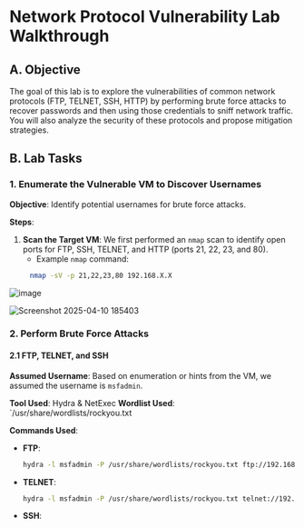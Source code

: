 # Network Protocol Vulnerability Lab Walkthrough

## A. Objective

The goal of this lab is to explore the vulnerabilities of common network protocols (FTP, TELNET, SSH, HTTP) by performing brute force attacks to recover passwords and then using those credentials to sniff network traffic. You will also analyze the security of these protocols and propose mitigation strategies.

## B. Lab Tasks

### 1. Enumerate the Vulnerable VM to Discover Usernames
**Objective**: Identify potential usernames for brute force attacks.

**Steps**:
1. **Scan the Target VM**: We first performed an `nmap` scan to identify open ports for FTP, SSH, TELNET, and HTTP (ports 21, 22, 23, and 80).
   - Example `nmap` command:
```bash
     nmap -sV -p 21,22,23,80 192.168.X.X
```
![image](https://github.com/user-attachments/assets/ba7a1c88-d02e-4cb1-89cc-0327be8a80ab)

![Screenshot 2025-04-10 185403](https://github.com/user-attachments/assets/509e08b0-6fcf-4b6e-b6ca-29bda5de624e)

### 2. Perform Brute Force Attacks

#### 2.1 FTP, TELNET, and SSH

**Assumed Username**: Based on enumeration or hints from the VM, we assumed the username is `msfadmin`.

**Tool Used**: Hydra & NetExec 
**Wordlist Used**: `/usr/share/wordlists/rockyou.txt

**Commands Used**:

- **FTP**:
  ```bash
  hydra -l msfadmin -P /usr/share/wordlists/rockyou.txt ftp://192.168.X.X
  ```
- **TELNET**:
  ```bash
  hydra -l msfadmin -P /usr/share/wordlists/rockyou.txt telnet://192.168.X.X
  ```
- **SSH**:
  
